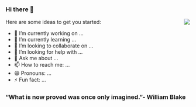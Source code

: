 ### Hi there 👋
<img align="right" src="https://github-readme-stats.vercel.app/api?username=kk580kk&show_icons=true&hide_title=true&theme=radical" />

Here are some ideas to get you started:

- 🔭 I’m currently working on ...
- 🌱 I’m currently learning ...
- 👯 I’m looking to collaborate on ...
- 🤔 I’m looking for help with ...
- 💬 Ask me about ...
- 📫 How to reach me: ...
- 😄 Pronouns: ...
- ⚡ Fun fact: ...

### “What is now proved was once only imagined.”- William Blake
